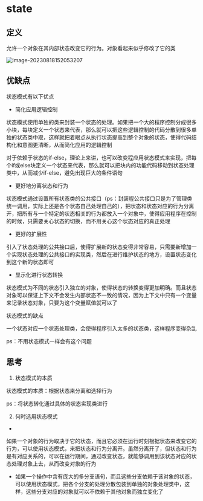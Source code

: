 # state

## 定义

允许一个对象在其内部状态改变它的行为。对象看起来似乎修改了它的类

![image-20230818152053207](https://cdn.jsdelivr.net/gh/zhecks/static_resources/images/202308181520360.png)

## 优缺点

状态模式有以下优点

* 简化应用逻辑控制

状态模式使用单独的类来封装一个状态的处理。如果把一个大的程序控制分成很多小块，每块定义一个状态来代表，那么就可以把这些逻辑控制的代码分散到很多单独的状态类中取，这样就把着眼点从执行状态提高到整个对象的状态，使得代码结构化和意图更清晰，从而简化应用的逻辑控制

对于依赖于状态的if-else，理论上来讲，也可以改变程应用状态模式来实现，把每个if或else块定义一个状态来代表，那么就可以把块内的功能代码移动到状态处理类中，从而减少if-else，避免出现巨大的条件语句

* 更好地分离状态和行为

状态模式通过设置所有状态类的公共接口（ps：封装程公共接口只是为了管理类统一调用，实际上还是各个状态自己处理自己的），把状态和状态对应的行为分离开，把所有与一个特定的状态相关的行为都放入一个对象中，使得应用程序在控制的时候，只需要关心状态的切换，而不用关心这个状态对应的真正处理

* 更好的扩展性

引入了状态处理的公共接口后，使得扩展新的状态变得非常容易，只需要新增加一个实现状态处理的公共接口的实现类，然后在进行维护状态的地方，设置状态变化到这个新的状态即可

* 显示化进行状态转换

状态模式为不同的状态引入独立的对象，使得状态的转换变得更加明确。而且状态对象可以保证上下文不会发生内部状态不一致的情况，因为上下文中只有一个变量来记录状态对象，只要为这个变量赋值就可以了

状态模式的缺点

一个状态对应一个状态处理类，会使得程序引入太多的状态类，这样程序变得杂乱

ps：不用状态模式一样会有这个问题

## 思考

1. 状态模式的本质

状态模式的本质：根据状态来分离和选择行为

ps：将状态转化通过具体的状态实现类进行

2. 何时选用状态模式

*

如果一个对象的行为取决于它的状态，而且它必须在运行时刻根据状态来改变它的行为，可以使用状态模式，来把状态和行为分离开。虽然分离开了，但状态和行为是有对应关系的，可以在运行期间，通过改变状态，就能够调用到该状态对应的状态处理对象上去，从而改变对象的行为

* 如果一个操作中含有庞大的多分支语句，而且这些分支依赖于该对象的状态，可以使用状态模式，把各个分支的处理分散包装到单独的对象处理类中，这样，这些分支对应的对象就可以不依赖于其他对象而独立变化了